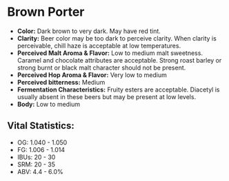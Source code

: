 # Brown Porter

- **Color:** Dark brown to very dark. May have red tint.
- **Clarity:** Beer color may be too dark to perceive clarity. When clarity is perceivable, chill haze is acceptable at low temperatures.
- **Perceived Malt Aroma & Flavor:** Low to medium malt sweetness. Caramel and chocolate attributes are acceptable. Strong roast barley or strong burnt or black malt character should not be present.
- **Perceived Hop Aroma & Flavor:** Very low to medium
- **Perceived bitterness:** Medium
- **Fermentation Characteristics:** Fruity esters are acceptable. Diacetyl is usually absent in these beers but may be present at low levels.
- **Body:** Low to medium

## Vital Statistics:

- OG: 1.040 - 1.050
- FG: 1.006 - 1.014
- IBUs: 20 - 30
- SRM: 20 - 35
- ABV: 4.4 - 6.0%
